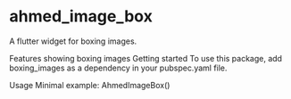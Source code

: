 # ahmed_image_box
A flutter widget for boxing images.

Features
showing boxing images
Getting started
To use this package, add boxing_images as a dependency in your pubspec.yaml file.

Usage
Minimal example:
AhmedImageBox()